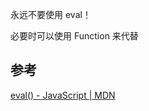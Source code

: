 
永远不要使用 eval！

必要时可以使用 Function 来代替
## 参考

[eval() - JavaScript | MDN](https://developer.mozilla.org/zh-CN/docs/Web/JavaScript/Reference/Global_Objects/eval)